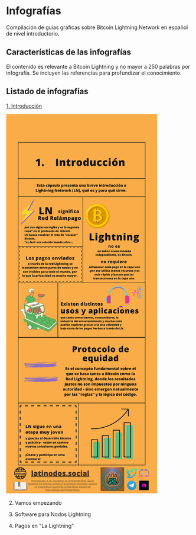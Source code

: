 # Infografías
Compilación de guías gráficas sobre Bitcoin Lightning Network en español de nivel introductorio.


## Características de las infografías
El contenido es relevante a Bitcoin Lightning y no mayor a 250 palabras por infografía.
Se incluyen las referencias para profundizar el conocimiento.

## Listado de infografías
[1. Introducción](https://github.com/LatiNodos/Infografias/blob/main/Texto/1.%20Introducci%C3%B3n)

![Imagen](https://github.com/LatiNodos/Infografias/blob/main/Visuales/1%20-%20Introduccion.png)


2. Vamos empezando

4. Software para Nodos Lightning

5. Pagos en "La Lightning"


